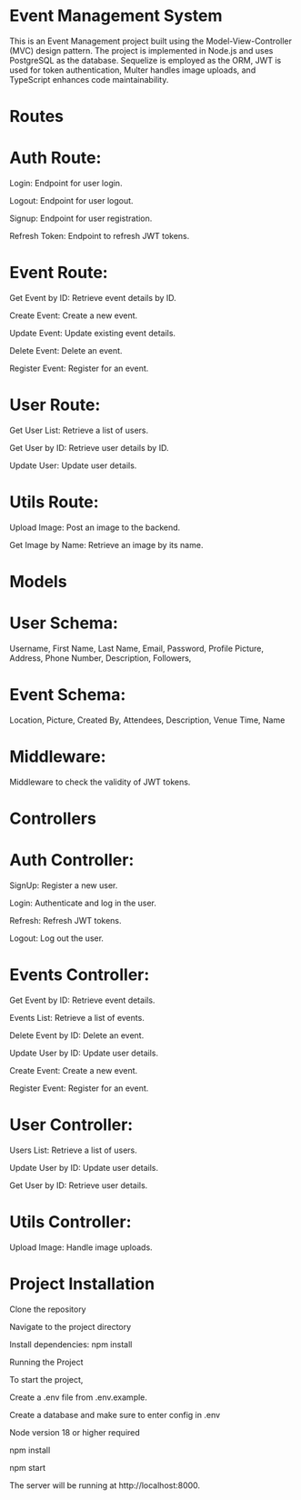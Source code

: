 # Event Management System

This is an Event Management project built using the Model-View-Controller (MVC) design pattern. The project is implemented in Node.js and uses PostgreSQL as the database. Sequelize is employed as the ORM, JWT is used for token authentication, Multer handles image uploads, and TypeScript enhances code maintainability.

# Routes

# Auth Route:

Login: Endpoint for user login.

Logout: Endpoint for user logout.

Signup: Endpoint for user registration.

Refresh Token: Endpoint to refresh JWT tokens.

# Event Route:

Get Event by ID: Retrieve event details by ID.

Create Event: Create a new event.

Update Event: Update existing event details.

Delete Event: Delete an event.

Register Event: Register for an event.

# User Route:

Get User List: Retrieve a list of users.

Get User by ID: Retrieve user details by ID.

Update User: Update user details.

# Utils Route:

Upload Image: Post an image to the backend.

Get Image by Name: Retrieve an image by its name.

# Models

# User Schema:

Username,
First Name,
Last Name,
Email,
Password,
Profile Picture,
Address,
Phone Number,
Description,
Followers,

# Event Schema:

Location,
Picture,
Created By,
Attendees,
Description,
Venue Time,
Name

# Middleware:

Middleware to check the validity of JWT tokens.

# Controllers

# Auth Controller:

SignUp: Register a new user.

Login: Authenticate and log in the user.

Refresh: Refresh JWT tokens.

Logout: Log out the user.

# Events Controller:

Get Event by ID: Retrieve event details.

Events List: Retrieve a list of events.

Delete Event by ID: Delete an event.

Update User by ID: Update user details.

Create Event: Create a new event.

Register Event: Register for an event.

# User Controller:

Users List: Retrieve a list of users.

Update User by ID: Update user details.

Get User by ID: Retrieve user details.

# Utils Controller:

Upload Image: Handle image uploads.

# Project Installation

Clone the repository

Navigate to the project directory

Install dependencies: npm install

Running the Project

To start the project,

Create a .env file from .env.example.

Create a database and make sure to enter config in .env

Node version 18 or higher required

npm install

npm start

The server will be running at http://localhost:8000.
